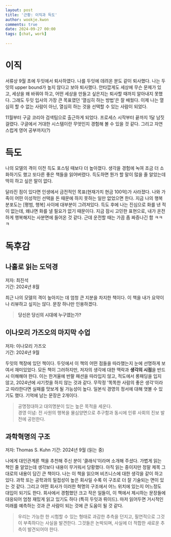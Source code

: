 ```yaml
---  
layout: post  
title: '근황: 이직과 득도'  
author: wookje.kwon  
comments: true  
date: 2024-09-27 00:00  
tags: [chat, work]  
  
---  
```


# 이직

서류상 9월 초에 두잇에서 퇴사하였다. 나를 두잇에 데려온 분도 같이 퇴사했다. 나는 두잇의 upper bound가 높지 않다고 보아 퇴사했다. 안타깝게도 세상에 무슨 문제가 있고, 세상을 왜 바꿔야 하고, 어떤 세상을 만들고 싶은지는 퇴사할 때까지 알아내지 못했다. 그래도 두잇 입사의 가장 큰 목표였던 '열심히 하는 방법'은 잘 배웠다. 이제 나는 열심히 할 수 없는 사람이 아닌, 열심히 하는 것을 선택할 수 있는 사람이 되었다.  

11월부터 구글 코리아 검색팀으로 출근하게 되었다. 프로세스 시작부터 끝까지 1달 남짓 걸렸다. 구글에서 거대한 시스템이란 무엇인지 경험해 볼 수 있을 것 같다. 그리고 자연스럽게 영어 공부까지(?)  

# 득도

나의 모델의 격이 이전 득도 포스팅 때보다 더 높아졌다. 생각을 경험에 녹여 조금 더 소화하기도 했고 또다른 좋은 책들을 읽어버렸다. 득도하면 뭔가 할 말이 많을 줄 알았는데 딱히 하고 싶은 말이 없다.  

달라진 점이 있다면 인생에서 금전적인 목표(현재가치 현금 100억)가 사라졌다. 나와 가족이 어떤 이성적인 선택을 돈 때문에 하지 못하는 일만 없었으면 한다. 지금 나의 행복분포도는 [평범, 행복] 사이에 대부분이 그려져있다. 득도 후에 나는 진심으로 화를 낸 적이 없는데, 왜냐면 화를 낼 필요가 없기 때문이다. 지금 잠시 고민한 표현으로, 내가 온전하게 행복해지는 사분면에 들어온 것 같다. 근데 운전할 때는 가끔 좀 짜증나긴 함 ㅋㅋㅋ

# 독후감

## 나홀로 읽는 도덕경

저자: 최진석  
기간: 2024년 8월

최근 나의 모델의 격이 높아지는 데 엄청 큰 지분을 차지한 책이다. 이 책을 내가 요약이나 리뷰하고 싶지는 않다. 문장 하나만 인용하겠다.

> **당신은 당신의 시대에 누구였는가?**

## 이나모리 가즈오의 마지막 수업

저자: 이나모리 가즈오  
기간: 2024년 9월  

두잇의 책장에 있던 책이다. 두잇에서 이 책의 어떤 점들을 따라했는지 눈에 선명하게 보여서 재미있었다. 모든 책이 그러하지만, 저자의 생각에 대한 맥락과 **생각의 시점**을 반드시 이해해야 한다. 이는 한겨울에 반팔 패션을 따라입지 않고, 적도에서 롱패딩을 입지 않고, 2024년에 샤기컷을 하지 않는 것과 같다. 무작정 '똑똑한 사람의 좋은 생각'이라고 따라한다면 실패를 맛보게 될 가능성이 높다. 일본식 경영의 정서에 대해 엿볼 수 있기도 했다. 기억에 남는 문장은 2개이다.  

> 공명정대하고 대의명분이 있는 높은 목적을 세운다.  
> 경영 이념: 전 사원의 행복을 물심양면으로 추구함과 동시에 인류 사회의 진보 발전에 공헌한다.


## 과학혁명의 구조

저자: Thomas S. Kuhn
기간: 2024년 9월 (읽는 중)

나에게 대인관계론 책을 추천해 주신 분이 '클래식'이라며 소개해 주셨다. 가볍게 읽는 책인 줄 알았는데 생각보다 내용이 무거워서 당황했다. 아직 읽는 중이지만 정말 제목 그대로의 내용이 담긴 큰 책이다. 나는 이 책을 읽으며 비즈니스에 대한 생각을 같이 하고 있다. 과학 또는 공학과의 밀접성이 높은 회사일 수록 이 구조로 더 잘 기술되는 면이 있는 것 같다. 그리고 어떤 회사가 이러한 혁명의 구조에서 어느 위치에 있는지 어느정도 대입이 되기도 한다. 회사에서 경험했던 크고 작은 일들이, 이 책에서 제시하는 문장들에 대응되어 엄청 재밌게 읽고 있기도 하다 (특히 두잇과 뤼이드). 마저 읽어두면 거시적인 미래를 예측하는 것과 큰 사람이 되는 것에 큰 도움이 될 것 같다.  

> 우리는 가능한 한 시험할 수 있는 형태로 과감한 추측을 던지고, 필연적으로 그것이 부족하다는 사실을 발견한다. 그것들은 논박되며, 사실에 더 적합한 새로운 추측이 발견되어야 한다.
